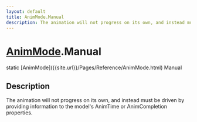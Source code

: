 ```yaml
---
layout: default
title: AnimMode.Manual
description: The animation will not progress on its own, and instead must be driven by providing information to the model's AnimTime or AnimCompletion properties.
---
```

# [AnimMode]({{site.url}}/Pages/Reference/AnimMode.html).Manual

<div class='signature' markdown='1'>
static [AnimMode]({{site.url}}/Pages/Reference/AnimMode.html) Manual
</div>

## Description
The animation will not progress on its own, and instead
must be driven by providing information to the model's AnimTime
or AnimCompletion properties.


